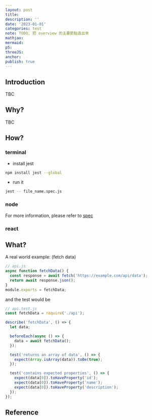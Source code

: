 ```yaml
---
layout: post
title:
description: ''
date: '2023-01-01'
categories: test
note: TODO, 把 overview 的主要節點造出來
mathjax:
mermaid:
p5:
threeJS:
anchor:
publish: true
---
```


## Introduction

TBC

## Why?

TBC

## How?

### terminal

* install jest

```bash
npm install jest --global
```

* run it

```bash
jest -- file_name.spec.js
```

### node

For more information, please refer to [spec]({{site.baseurl}}/node/2023/01/20/spec.html)

### react

## What?

A real world example: (fetch data)

```javascript
// api.js
async function fetchData() {
  const response = await fetch('https://example.com/api/data');
  return await response.json();
}
module.exports = fetchData;
```

and the test would be

```javascript
// api.test.js
const fetchData = require('./api');

describe('fetchData', () => {
  let data;

  beforeEach(async () => {
    data = await fetchData();
  });

  test('returns an array of data', () => {
    expect(Array.isArray(data)).toBe(true);
  });

  test('contains expected properties', () => {
    expect(data[0]).toHaveProperty('id');
    expect(data[0]).toHaveProperty('name');
    expect(data[0]).toHaveProperty('description');
  });
});
```

## Reference
